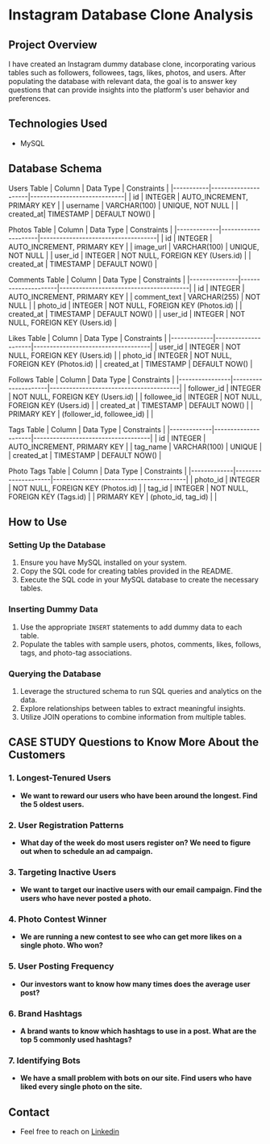 
# Instagram Database Clone Analysis

## Project Overview
I have created an Instagram dummy database clone, incorporating various tables such as followers, followees, tags, likes, photos, and users. After populating the database with relevant data, the goal is to answer key questions that can provide insights into the platform's user behavior and preferences.

## Technologies Used
- MySQL

## Database Schema
Users Table
| Column    | Data Type           | Constraints                 |
|-----------|---------------------|-----------------------------|
| id        | INTEGER             | AUTO_INCREMENT, PRIMARY KEY |
| username  | VARCHAR(100)        | UNIQUE, NOT NULL            |
| created_at| TIMESTAMP           | DEFAULT NOW()               |

Photos Table
| Column      | Data Type           | Constraints                        |
|-------------|---------------------|------------------------------------|
| id          | INTEGER             | AUTO_INCREMENT, PRIMARY KEY        |
| image_url   | VARCHAR(100)        | UNIQUE, NOT NULL                   |
| user_id     | INTEGER             | NOT NULL, FOREIGN KEY (Users.id)   |
| created_at  | TIMESTAMP           | DEFAULT NOW()                      |

Comments Table
| Column        | Data Type           | Constraints                            |
|---------------|---------------------|----------------------------------------|
| id            | INTEGER             | AUTO_INCREMENT, PRIMARY KEY            |
| comment_text  | VARCHAR(255)        | NOT NULL                               |
| photo_id      | INTEGER             | NOT NULL, FOREIGN KEY (Photos.id)      |
| created_at    | TIMESTAMP           | DEFAULT NOW()                          |
| user_id       | INTEGER             | NOT NULL, FOREIGN KEY (Users.id)       |

Likes Table
| Column      | Data Type           | Constraints                        |
|-------------|---------------------|------------------------------------|
| user_id     | INTEGER             | NOT NULL, FOREIGN KEY (Users.id)   |
| photo_id    | INTEGER             | NOT NULL, FOREIGN KEY (Photos.id)  |
| created_at  | TIMESTAMP           | DEFAULT NOW()                      |

Follows Table
| Column         | Data Type           | Constraints                            |
|----------------|---------------------|----------------------------------------|
| follower_id    | INTEGER             | NOT NULL, FOREIGN KEY (Users.id)       |
| followee_id    | INTEGER             | NOT NULL, FOREIGN KEY (Users.id)       |
| created_at     | TIMESTAMP           | DEFAULT NOW()                          |
| PRIMARY KEY    | (follower_id, followee_id) |                                     |

Tags Table
| Column      | Data Type           | Constraints                        |
|-------------|---------------------|------------------------------------|
| id          | INTEGER             | AUTO_INCREMENT, PRIMARY KEY        |
| tag_name    | VARCHAR(100)        | UNIQUE                             |
| created_at  | TIMESTAMP           | DEFAULT NOW()                      |

Photo Tags Table
| Column      | Data Type           | Constraints                             |
|-------------|---------------------|-----------------------------------------|
| photo_id    | INTEGER             | NOT NULL, FOREIGN KEY (Photos.id)       |
| tag_id      | INTEGER             | NOT NULL, FOREIGN KEY (Tags.id)         |
| PRIMARY KEY | (photo_id, tag_id)   |                                         |


## How to Use

### Setting Up the Database

1. Ensure you have MySQL installed on your system.
2. Copy the SQL code for creating tables provided in the README.
3. Execute the SQL code in your MySQL database to create the necessary tables.

### Inserting Dummy Data

1. Use the appropriate `INSERT` statements to add dummy data to each table.
2. Populate the tables with sample users, photos, comments, likes, follows, tags, and photo-tag associations.

### Querying the Database

1. Leverage the structured schema to run SQL queries and analytics on the data.
2. Explore relationships between tables to extract meaningful insights.
3. Utilize JOIN operations to combine information from multiple tables.

## CASE STUDY Questions to Know More About the Customers

### 1. Longest-Tenured Users
- **We want to reward our users who have been around the longest. Find the 5 oldest users.**

### 2. User Registration Patterns
- **What day of the week do most users register on? We need to figure out when to schedule an ad campaign.**

### 3. Targeting Inactive Users
- **We want to target our inactive users with our email campaign. Find the users who have never posted a photo.**

### 4. Photo Contest Winner
- **We are running a new contest to see who can get more likes on a single photo. Who won?**

### 5. User Posting Frequency
- **Our investors want to know how many times does the average user post?**

### 6. Brand Hashtags
- **A brand wants to know which hashtags to use in a post. What are the top 5 commonly used hashtags?**

### 7. Identifying Bots
- **We have a small problem with bots on our site. Find users who have liked every single photo on the site.**


## Contact 
- Feel free to reach on [Linkedin](https://www.linkedin.com/in/akshay-kumar-mondal-%F0%9F%87%AE%F0%9F%87%B3-b8aba720a/)




